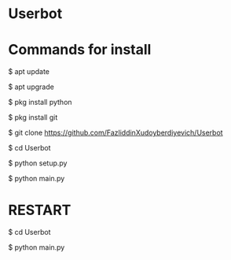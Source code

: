 
# Userbot

# Commands for install

$ apt update

$ apt upgrade

$ pkg install python

$ pkg install git

$ git clone https://github.com/FazliddinXudoyberdiyevich/Userbot

$ cd Userbot

$ python setup.py

$ python main.py

# RESTART

$ cd Userbot

$ python main.py
